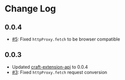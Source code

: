 # Change Log

## 0.0.4

- [#5](https://github.com/craftdocs/craft-extension-api-sdk/issues/5): Fixed `httpProxy.fetch` to be browser compatible

## 0.0.3

- Updated [craft-extension-api](https://github.com/craftdocs/craft-extension-api) to 0.0.4
- [#3](https://github.com/craftdocs/craft-extension-api-sdk/issues/3): Fixed `httpProxy.fetch` request conversion
